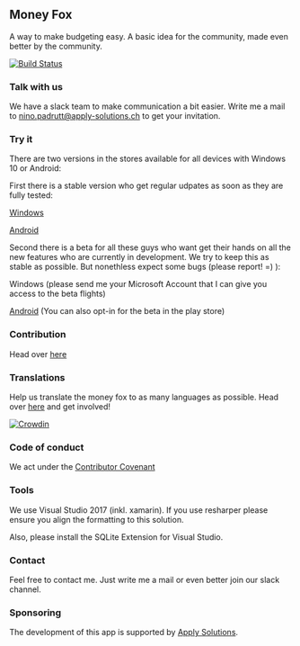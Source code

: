 ## Money Fox
A way to make budgeting easy. A basic idea for the community, made even better by the community.

[![Build Status](https://applysolutions.visualstudio.com/_apis/public/build/definitions/c60b7e5c-4e3f-4700-bc8b-f553b789ae5b/3/badge)](https://applysolutions.visualstudio.com/MoneyFox/_build/index)

### Talk with us
We have a slack team to make communication a bit easier. Write me a mail to nino.padrutt@apply-solutions.ch to get your invitation.

### Try it

There are two versions in the stores available for all devices with Windows 10 or Android:

First there is a stable version who get regular udpates as soon as they are fully tested:

[Windows](https://www.microsoft.com/store/apps/9nblggh6ck9d)

[Android](https://play.google.com/store/apps/details?id=com.applysolutions.moneyfox)

Second there is a beta for all these guys who want get their hands on all the new features who are currently in development. We try to keep this as stable as possible. But nonethless expect some bugs (please report! =) ):

Windows (please send me your Microsoft Account that I can give you access to the beta flights)

[Android](https://play.google.com/apps/testing/com.applysolutions.moneyfox)
(You can also opt-in for the beta in the play store)

### Contribution

Head over [here](https://github.com/MoneyFox/MoneyFox/blob/master/CONTRIBUTING.md)

### Translations

Help us translate the money fox to as many languages as possible. Head over [here](https://crowdin.com/project/money-fox) and get involved!

[![Crowdin](https://d322cqt584bo4o.cloudfront.net/money-fox/localized.svg)](https://crowdin.com/project/money-fox)

### Code of conduct
We act under the [Contributor Covenant](https://github.com/MoneyFox/MoneyFox/blob/master/CODE_OF_CONDUCT.md)

### Tools
We use Visual Studio 2017 (inkl. xamarin). If you use resharper please ensure you align the formatting to this solution.

Also, please install the SQLite Extension for Visual Studio.

### Contact
Feel free to contact me. Just write me a mail or even better join our slack channel.

### Sponsoring
The development of this app is supported by [Apply Solutions](http://www.apply-solutions.ch/).


